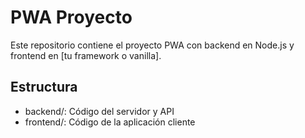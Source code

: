 # PWA Proyecto

Este repositorio contiene el proyecto PWA con backend en Node.js y frontend en [tu framework o vanilla].

## Estructura

- backend/: Código del servidor y API
- frontend/: Código de la aplicación cliente
